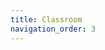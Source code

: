 ```yaml
---
title: Classroom
navigation_order: 3
---
```


<title>Redirecting to Google Classroom/</title>
<meta http-equiv="refresh" 
      content="0; URL=https://classroom.google.com/w/NjE0ODE4Mzg4ODEz/t/all">
<link rel="canonical" href="https://classroom.google.com/w/NjE0ODE4Mzg4ODEz/t/all">
